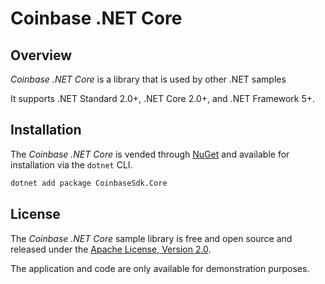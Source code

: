 # Coinbase .NET Core

## Overview

_Coinbase .NET Core_ is a library that is used by other .NET samples

It supports .NET Standard 2.0+, .NET Core 2.0+, and .NET Framework 5+.

## Installation

The _Coinbase .NET Core_ is vended through [NuGet](https://www.nuget.org/packages/CoinbaseSdk.Core/) and available for installation via the `dotnet` CLI.

```bash
dotnet add package CoinbaseSdk.Core
```

## License

The _Coinbase .NET Core_ sample library is free and open source and released under the [Apache License, Version 2.0](LICENSE).

The application and code are only available for demonstration purposes.
